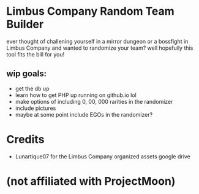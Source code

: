 # Limbus Company Random Team Builder

 ever thought of challening yourself in a mirror dungeon or a bossfight in Limbus Company and wanted to randomize your team? well hopefully this tool fits the bill for you!

## wip goals:
* get the db up
* learn how to get PHP up running on github.io lol
* make options of including 0, 00, 000 rarities in the randomizer
* include pictures
* maybe at some point include EGOs in the randomizer?

# Credits
* Lunartique07 for the Limbus Company organized assets google drive

# (not affiliated with ProjectMoon)
